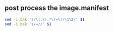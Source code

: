 ## post process the image.manifest

```bash
sed -i.bak 's/\(:\).*\(=\)/\1\2/' $1
sed -i.bak 's/=//' $1
```
